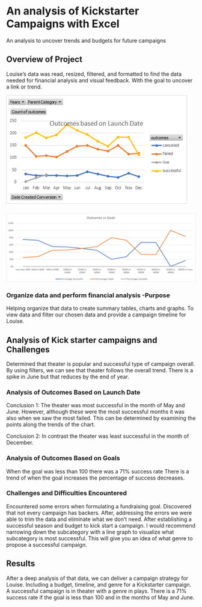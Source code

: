 # An analysis of Kickstarter Campaigns with Excel

An analysis to uncover trends and budgets for future campaigns

## Overview of Project 

Louise’s data was read, resized, filtered, and formatted to find the data needed for financial analysis and visual feedback. With the goal to uncover a link or trend. 

![](/Theater_Outcomes_vs_Launch.png.png)	

![](/Outcomes_vs_Goals.png)


### Organize data and perform financial analysis -Purpose

Helping organize that data to create summary tables, charts and graphs. To view data and filter our chosen data and provide a campaign timeline for Louise.

## Analysis of Kick starter campaigns and Challenges

Determined that theater is popular and successful type of campaign overall. By using filters, we can see that theater follows the overall trend. There is a spike in June but that reduces by the end of year. 

### Analysis of Outcomes Based on Launch Date

Conclusion 1: The theater was most successful in the month of May and June. However, although these were the most successful months it was also when we saw the most failed. This can be determined by examining the points along the trends of the chart.

Conclusion 2: In contrast the theater was least successful in the month of December. 

### Analysis of Outcomes Based on Goals

When the goal was less than 100 there was a 71% success rate
There is a trend of when the goal increases the percentage of success 
decreases. 


### Challenges and Difficulties Encountered

Encountered some errors when formulating a fundraising goal. Discovered that not every campaign has backers. After, addressing the errors we were able to trim the data and eliminate what we don’t need. After establishing a successful season and budget to kick start a campaign. I would recommend narrowing down the subcategory with a line graph to visualize what subcategory is most successful. This will give you an idea of what genre to propose a successful campaign. 


## Results

After a deep analysis of that data, we can deliver a campaign strategy for Louise. Including a budget, timeline, and genre for a Kickstarter campaign. A successful campaign is in theater with a genre in plays. There is a 71% success rate if the goal is less than 100 and in the months of May and June. 
